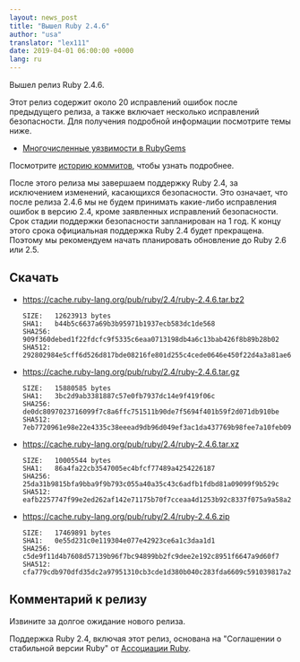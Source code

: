 ```yaml
---
layout: news_post
title: "Вышел Ruby 2.4.6"
author: "usa"
translator: "lex111"
date: 2019-04-01 06:00:00 +0000
lang: ru
---
```


Вышел релиз Ruby 2.4.6.

Этот релиз содержит около 20 исправлений ошибок после предыдущего релиза,
а также включает несколько исправлений безопасности.
Для получения подробной информации посмотрите темы ниже.

* [Многочисленные уязвимости в RubyGems](/en/news/2019/03/05/multiple-vulnerabilities-in-rubygems/)

Посмотрите [историю коммитов](https://github.com/ruby/ruby/compare/v2_4_5...v2_4_6), чтобы узнать подробнее.

После этого релиза мы завершаем поддержку Ruby 2.4, за исключением изменений, касающихся безопасности.
Это означает, что после релиза 2.4.6 мы не будем принимать какие-либо исправления ошибок в версию 2.4,
кроме заявленных исправлений безопасности.
Срок стадии поддержки безопасности запланирован на 1 год.
К концу этого срока официальная поддержка Ruby 2.4 будет прекращена.
Поэтому мы рекомендуем начать планировать обновление до Ruby 2.6 или 2.5.

## Скачать

* <https://cache.ruby-lang.org/pub/ruby/2.4/ruby-2.4.6.tar.bz2>

      SIZE:   12623913 bytes
      SHA1:   b44b5c6637a69b3b95971b1937ecb583dc1de568
      SHA256: 909f360debed1f22fdcfc9f5335c6eaa0713198db4a6c13bab426f8b89b28b02
      SHA512: 292802984e5cff6d526d817bde08216fe801d255c4cede0646e450f22d4a3a81ae612ec5d193dcc2a888e3e98b2531af845b6b863a2952bcf3fb863f95368bcf

* <https://cache.ruby-lang.org/pub/ruby/2.4/ruby-2.4.6.tar.gz>

      SIZE:   15880585 bytes
      SHA1:   3bc2d9ab3381887c57e0fb7937dc14e9f419f06c
      SHA256: de0dc8097023716099f7c8a6ffc751511b90de7f5694f401b59f2d071db910be
      SHA512: 7eb7720961e98e22e4335c38eeead9db96d049ef3ac1da437769b98fee7a10feb092643ce75822a2fe3bd5fd94938417ab5c2de7c6056afe0abf6e4cf03ca282

* <https://cache.ruby-lang.org/pub/ruby/2.4/ruby-2.4.6.tar.xz>

      SIZE:   10005544 bytes
      SHA1:   86a4fa22cb3547005ec4bfcf77489a4254226187
      SHA256: 25da31b9815bfa9bba9f9b793c055a40a35c43c6adfb1fdbd81a09099f9b529c
      SHA512: eafb2257747f99e2ed262af142e71175b70f7cceaa4d1253b92c8337f075a9a58a2d93b029d75e11a9b124f112a8f0983273b2b30afc147b5cf71a8dbb5fa0ba

* <https://cache.ruby-lang.org/pub/ruby/2.4/ruby-2.4.6.zip>

      SIZE:   17469891 bytes
      SHA1:   0e55d231c0e119304e077e42923ce6a1c3daa1d1
      SHA256: c5de9f11d4b7608d57139b96f7bc94899bb2fc9dee2e192c8951f6647a9d60f7
      SHA512: cfa779cdb970dfd35dc2a97951310cb3cde1d380b040c283fda6609c591039817a2847ab7174f7a9ee7f7adbb610709b57914bb26e5c015a20d5fe880c569855

## Комментарий к релизу

Извините за долгое ожидание нового релиза.

Поддержка Ruby 2.4, включая этот релиз, основана на "Соглашении о стабильной версии Ruby" от [Ассоциации Ruby](http://www.ruby.or.jp/).

